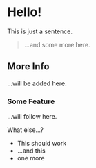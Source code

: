 # Hello!

This is just a sentence.

> ...and some more here.

## More Info

...will be added here.

### Some Feature

...will follow here.

What else...?

* This should work
* ...and this
* one more
